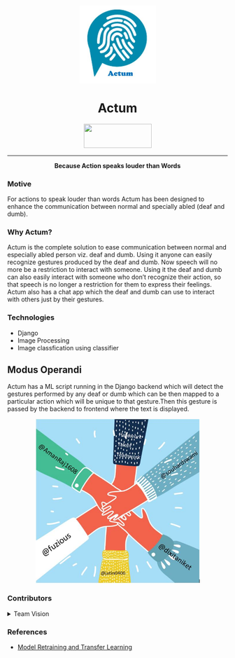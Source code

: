 <p align="center"><img src="logo.JPG" align="center" width="175"></p>
<h1 align="center">Actum</h1>
<p align="center">
  <img width="155" height="55" src="https://forthebadge.com/images/badges/built-with-love.svg">
</p>
<hr>
<p align="center"><b>Because Action speaks louder than Words</b>
</p>

### Motive

For actions to speak louder than words Actum has been designed to enhance the communication between normal and specially abled (deaf and dumb).

### Why Actum?

Actum is the complete solution to ease communication between normal and especially abled person viz. deaf and dumb. Using it anyone can easily recognize gestures produced by the deaf and dumb. Now speech will no more be a restriction to interact with someone. Using it the deaf and dumb can also easily interact with someone who don’t recognize their action, so that speech is no longer a restriction for them to express their feelings. Actum also has a chat app which the deaf and dumb can use to interact with others just by their gestures.

### Technologies

- Django
- Image Processing
- Image classfication using classifier

## Modus Operandi

Actum has a ML script running in the Django backend which will detect the gestures performed by any deaf or dumb which can be then mapped to a particular action which will be unique to that gesture.Then this gesture is passed by the backend to frontend where the text is displayed.  


<p align="center"><img src="fact.JPG" align="center" width="375"></p>

### Contributors

<details>
	<summary>Team Vision</summary>
		<ul>
			<li><a href="https://github.com/amanraj1608">Aman Raj</a></li>
			<li><a href="https://github.com/dixitaniket">Aniket Dixit</a></li>
		  <li><a href="https://github.com/fuzious">Arpit Srivastava</a></li>
			<li><a href="https://github.com/jatin0406">Jatin Singh Chauhan</a></li>
      <li><a href="https://github.com/">Souhard Swami</a></li>
		</ul>
</details>

### References

- [Model Retraining and Transfer Learning](https://www.tensorflow.org/tutorials/image_retraining)
